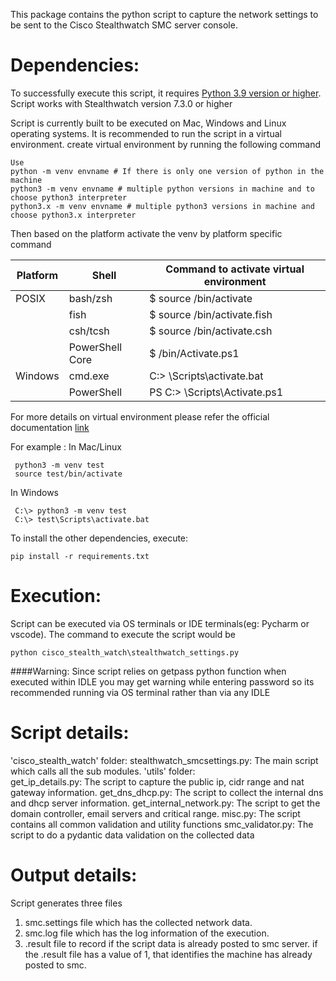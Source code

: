 This package contains the python script to capture the network settings to be sent to the 
Cisco Stealthwatch SMC server console.

# Dependencies:
To successfully execute this script, it requires [Python 3.9 version or higher](https://www.python.org/downloads/release/python-390/).
Script works with Stealthwatch version 7.3.0 or higher

Script is currently built to be executed on Mac, Windows and Linux operating systems.
It is recommended to run the script in a virtual environment. create virtual environment by running the following command
```
Use 
python -m venv envname # If there is only one version of python in the machine 
python3 -m venv envname # multiple python versions in machine and to choose python3 interpreter
python3.x -m venv envname # multiple python3 versions in machine and choose python3.x interpreter
```
Then based on the platform activate the venv by platform specific  command

| Platform      | Shell             | Command to activate virtual environment |
| ------------- | --------------  | --------------------------------------- |
| POSIX         | bash/zsh        |  $ source <venv>/bin/activate           |
|               | fish            |  $ source <venv>/bin/activate.fish      |
|               | csh/tcsh        |  $ source <venv>/bin/activate.csh       |
|               | PowerShell Core |  $ <venv>/bin/Activate.ps1              |
| Windows       | cmd.exe         |  C:\> <venv>\Scripts\activate.bat       |
|               | PowerShell      |  PS C:\> <venv>\Scripts\Activate.ps1    |

For more details on virtual environment please refer the official documentation [link](https://docs.python.org/3/library/venv.html)

For example :
In Mac/Linux
```
 python3 -m venv test
 source test/bin/activate
```
In Windows
```
 C:\> python3 -m venv test
 C:\> test\Scripts\activate.bat
```
To install the other dependencies, execute:
```
pip install -r requirements.txt
```
# Execution:

Script can be executed via OS terminals or IDE terminals(eg: Pycharm or vscode). 
The command to execute the script would be
```
python cisco_stealth_watch\stealthwatch_settings.py
```
####Warning: 
Since script relies on getpass python function when executed within IDLE you may get warning while entering 
password so its recommended running via OS terminal rather than via any IDLE



# Script details:

'cisco_stealth_watch' folder:
    stealthwatch_smcsettings.py: The main script which calls all the sub modules.
    'utils' folder:    
        get_ip_details.py: The script to capture the public ip, cidr range and nat gateway information.
        get_dns_dhcp.py: The script to collect the internal dns and dhcp server information.
        get_internal_network.py: The script to get the domain controller, email servers and critical range.
        misc.py: The script contains all common validation and utility functions
        smc_validator.py: The script to do a pydantic data validation on the collected data

# Output details:

Script generates three files
1. smc.settings file which has the collected network data.
2. smc.log file which has the log information of the execution.
3. .result file to record if the script data is already posted to smc server.
    if the .result file has a value of 1, that identifies the machine has already posted to smc.